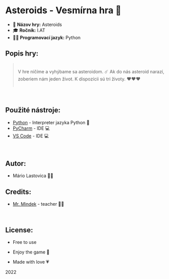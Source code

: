 # Asteroids - Vesmírna hra 🚀 
* 🚀 **Názov hry:** Asteroids
* 🎓 **Ročník:** I.AT
* 👨‍💻 **Programovací jazyk:** Python

## **Popis hry:**
> <br>
> V hre ničíme a vyhýbame sa asteroidom. ☄️ 
> Ak do nás asteroid narazí, zoberiem nám jeden život.
> K dispozícii sú tri životy. ❤️❤️❤️
> <br> <br>

<br>

## **Použité nástroje:**
* [Python](https://www.python.org/downloads/) - Interpreter jazyka Python  🐍 
* [PyCharm](https://www.jetbrains.com/pycharm/download/) - IDE 💻
* [VS Code](https://code.visualstudio.com/) - IDE 💻

<br>

## **Autor:**
* Mário Lastovica 🙋‍♂️

## **Credits:**
* [Mr. Mindek](https://github.com/surzo18) - teacher 👨‍🏫

<br>

## **License:**
* Free to use 


* Enjoy the game 🤙
* Made with love 💗


2022




 
